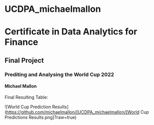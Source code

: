 # UCDPA_michaelmallon
# Certificate in Data Analytics for Finance
## Final Project
### Prediting and Analysing the World Cup 2022
#### Michael Mallon

Final Resulting Table:

![World Cup Prediction Results](https://github.com/michaelmallon/[UCDPA_michaelmallon/[World Cup Predictions Results.png]?raw=true)

